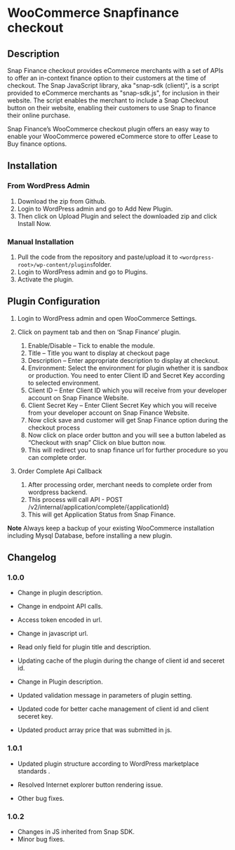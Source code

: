 ﻿# WooCommerce Snapfinance checkout

## Description

Snap Finance checkout provides eCommerce merchants with a set of APIs to offer an in-context finance option to their customers at the time of checkout.
The Snap JavaScript library, aka "snap-sdk (client)", is a script provided to eCommerce merchants as "snap-sdk.js", for inclusion in their website. The script enables the merchant to include a Snap Checkout button on their website, enabling their customers to use Snap to finance their online purchase.

Snap Finance’s WooCommerce checkout plugin offers an easy way to enable your WooCommerce powered eCommerce store to offer Lease to Buy finance options.

## Installation

### From WordPress Admin

1.  Download the zip from Github.
2.  Login to WordPress admin and go to Add New Plugin.
3.  Then click on Upload Plugin and select the downloaded zip and click Install Now.

### Manual Installation

1.  Pull the code from the repository and paste/upload it to `<wordpress-root>/wp-content/plugins`folder.
2.  Login to WordPress admin and go to Plugins.
3.  Activate the plugin.

## Plugin Configuration

1.  Login to WordPress admin and open WooCommerce Settings.
2.  Click on payment tab and then on ‘Snap Finance’ plugin.

    1.  Enable/Disable – Tick to enable the module.
    2.  Title – Title you want to display at checkout page
    3.  Description – Enter appropriate description to display at checkout.
    4.  Environment: Select the environment for plugin whether it is sandbox or production. You need to enter Client ID and Secret Key according to selected  environment.
    5.  Client ID – Enter Client ID which you will receive from your developer account on Snap Finance Website.
    6.  Client Secret Key – Enter Client Secret Key which you will receive from your developer account on Snap Finance Website.
    7.  Now click save and customer will get Snap Finance option during the checkout process
    8.  Now click on place order button and you will see a button labeled as “Checkout with snap” Click on blue button now.
    9.  This will redirect you to snap finance url for further procedure so  you can complete order.

3.  Order Complete Api Callback

    1.  After processing order, merchant needs to complete order from wordpress backend.
    2.  This process will call API - POST /v2/internal/application/complete/{applicationId}
    3.  This will get Application Status from Snap Finance.

**Note** Always keep a backup of your existing WooCommerce installation including Mysql Database, before installing a new plugin.

## Changelog

### 1.0.0

-   Change in plugin description.

-   Change in endpoint API calls.

-   Access token encoded in url.

-   Change in javascript url.

-   Read only field for plugin title and description.

-   Updating cache of the plugin during the change of client id and seceret id. 

-   Change in Plugin description.

-   Updated validation message in parameters of plugin setting.

-   Updated code for better cache management of client id and client seceret key.
-   Updated product array price that was submitted in js.

### 1.0.1
-  Updated plugin structure according to WordPress marketplace standards
.
-  Resolved Internet explorer button rendering issue.

-  Other bug fixes.

### 1.0.2
-  Changes in JS inherited from Snap SDK.
-  Minor bug fixes.